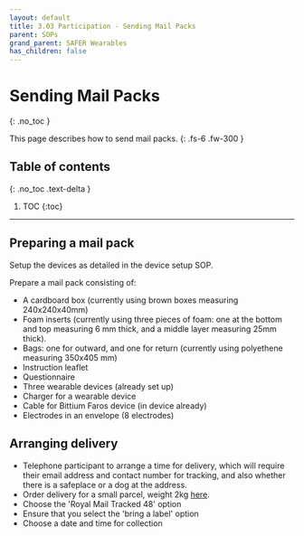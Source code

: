 ```yaml
---
layout: default
title: 3.03 Participation - Sending Mail Packs
parent: SOPs
grand_parent: SAFER Wearables
has_children: false
---
```


# Sending Mail Packs
{: .no_toc }

This page describes how to send mail packs.
{: .fs-6 .fw-300 }

## Table of contents
{: .no_toc .text-delta }

1. TOC
{:toc}

---

## Preparing a mail pack

Setup the devices as detailed in the device setup SOP.

Prepare a mail pack consisting of:
- A cardboard box (currently using brown boxes measuring 240x240x40mm)
- Foam inserts (currently using three pieces of foam: one at the bottom and top measuring 6 mm thick, and a middle layer measuring 25mm thick).
- Bags: one for outward, and one for return (currently using polyethene measuring 350x405 mm)
- Instruction leaflet
- Questionnaire
- Three wearable devices (already set up)
- Charger for a wearable device
- Cable for Bittium Faros device (in device already)
- Electrodes in an envelope (8 electrodes)

## Arranging delivery

- Telephone participant to arrange a time for delivery, which will require their email address and contact number for tracking, and also whether there is a safeplace or a dog at the address.
- Order delivery for a small parcel, weight 2kg [here](https://send.royalmail.com/send/service?compensation=20&country=GBR&format=SmallParcel&weight=2000&weightUnit=G).
- Choose the 'Royal Mail Tracked 48' option
- Ensure that you select the 'bring a label' option
- Choose a date and time for collection
